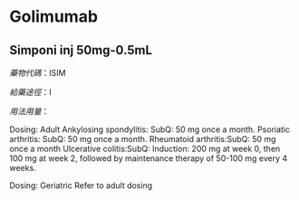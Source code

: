 # Golimumab

## Simponi inj 50mg-0.5mL

*藥物代碼*：ISIM

*給藥途徑*：I

*用法用量*：

Dosing: Adult
Ankylosing spondylitis: SubQ: 50 mg once a month.
Psoriatic arthritis: SubQ: 50 mg once a month.
Rheumatoid arthritis:SubQ: 50 mg once a month
Ulcerative colitis:SubQ: Induction: 200 mg at week 0, then 100 mg at week 2, followed by maintenance therapy of 50-100 mg every 4 weeks. 

Dosing: Geriatric 
Refer to adult dosing


